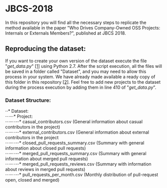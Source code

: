 # JBCS-2018
In this repository you will find all the necessary steps to replicate the method available in the paper "Who Drives Company-Owned OSS Projects: Internals or Externals Members?", published at JBCS 2018.

## Reproducing the dataset:
If you want to create your own version of the dataset execute the file "<i>get_data.py</i>" [[1]](https://github.com/fronchetti/JBCS-2018/blob/master/get_data.py) using Python 2.7. After the script execution, all the files will be saved in a folder called "Dataset", and you may need to allow this process in your system. We have already made available a ready copy of this folder in this repository [[2]](https://github.com/fronchetti/JBCS-2018/tree/master/Dataset). Feel free to add new projects to the dataset during the process execution by adding them in line 410 of "<i>get_data.py</i>".

### Dataset Structure:
⋅⋅* Dataset: <br>
⋅⋅*⋅⋅*⋅⋅* Project: <br>
⋅⋅*⋅⋅*⋅⋅*⋅⋅*⋅⋅* casual_contributors.csv (General information about casual contributors in the project)<br>
⋅⋅*⋅⋅*⋅⋅*⋅⋅*⋅⋅* external_contributors.csv (General information about external contributors in the project<br>
⋅⋅*⋅⋅*⋅⋅*⋅⋅*⋅⋅* closed_pull_requests_summary.csv (Summary with general information about closed pull requests)<br>
⋅⋅*⋅⋅*⋅⋅*⋅⋅*⋅⋅* merged_pull_requests_summary.csv (Summary with general information about merged pull requests)<br>
⋅⋅*⋅⋅*⋅⋅*⋅⋅*⋅⋅* merged_pull_requests_reviews.csv (Summary with information about reviews in merged pull requests)<br>
⋅⋅*⋅⋅*⋅⋅*⋅⋅*⋅⋅* pull_requests_per_month.csv (Monthly distribution of pull-request open, closed and merged)<br>
